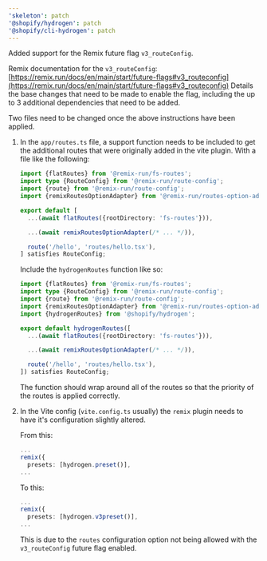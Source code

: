 ```yaml
---
'skeleton': patch
'@shopify/hydrogen': patch
'@shopify/cli-hydrogen': patch
---
```


Added support for the Remix future flag `v3_routeConfig`.

Remix documentation for the `v3_routeConfig`: [https://remix.run/docs/en/main/start/future-flags#v3_routeconfig](https://remix.run/docs/en/main/start/future-flags#v3_routeconfig)
Details the base changes that need to be made to enable the flag, including the up to 3 additional dependencies that need to be added.

Two files need to be changed once the above instructions have been applied.

1. In the `app/routes.ts` file, a support function needs to be included to get the additional routes that were originally added in the vite plugin. With a file like the following:

   ```typescript
   import {flatRoutes} from '@remix-run/fs-routes';
   import type {RouteConfig} from '@remix-run/route-config';
   import {route} from '@remix-run/route-config';
   import {remixRoutesOptionAdapter} from '@remix-run/routes-option-adapter';

   export default [
     ...(await flatRoutes({rootDirectory: 'fs-routes'})),

     ...(await remixRoutesOptionAdapter(/* ... */)),

     route('/hello', 'routes/hello.tsx'),
   ] satisfies RouteConfig;
   ```

   Include the `hydrogenRoutes` function like so:

   ```typescript
   import {flatRoutes} from '@remix-run/fs-routes';
   import type {RouteConfig} from '@remix-run/route-config';
   import {route} from '@remix-run/route-config';
   import {remixRoutesOptionAdapter} from '@remix-run/routes-option-adapter';
   import {hydrogenRoutes} from '@shopify/hydrogen';

   export default hydrogenRoutes([
     ...(await flatRoutes({rootDirectory: 'fs-routes'})),

     ...(await remixRoutesOptionAdapter(/* ... */)),

     route('/hello', 'routes/hello.tsx'),
   ]) satisfies RouteConfig;
   ```

   The function should wrap around all of the routes so that the priority of the routes is applied correctly.

2. In the Vite config (`vite.config.ts` usually) the `remix` plugin needs to have it's configuration slightly altered.

   From this:

   ```typescript
   ...
   remix({
     presets: [hydrogen.preset()],
   ...
   ```

   To this:

   ```typescript
   ...
   remix({
     presets: [hydrogen.v3preset()],
   ...
   ```

   This is due to the `routes` configuration option not being allowed with the `v3_routeConfig` future flag enabled.
